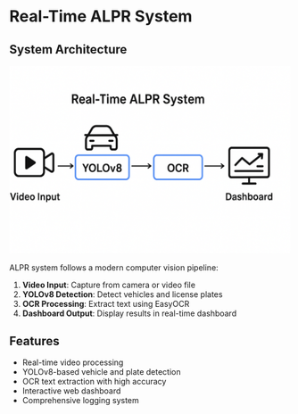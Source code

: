 # Real-Time ALPR System

## System Architecture

![ALPR System Pipeline](docs/images/alpr-pipeline.png)

ALPR system follows a modern computer vision pipeline:

1. **Video Input**: Capture from camera or video file
2. **YOLOv8 Detection**: Detect vehicles and license plates
3. **OCR Processing**: Extract text using EasyOCR
4. **Dashboard Output**: Display results in real-time dashboard

## Features
- Real-time video processing
- YOLOv8-based vehicle and plate detection
- OCR text extraction with high accuracy
- Interactive web dashboard
- Comprehensive logging system
